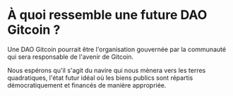 # À quoi ressemble une future DAO Gitcoin ?

Une DAO Gitcoin pourrait être l'organisation gouvernée par la communauté qui sera responsable de l'avenir de Gitcoin.

Nous espérons qu'il s'agit du navire qui nous mènera vers les terres quadratiques, l'état futur idéal où les biens publics sont répartis démocratiquement et financés de manière appropriée.

